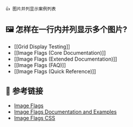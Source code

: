 ```ad-purple
👍 图片并列显示案例列表
```

## 🖼 怎样在一行内并列显示多个图片? 
- [[Grid Display Testing]]
- [[Image Flags (Core Documentation)]]
- [[Image Flags (Extended Documentation)]]
- [[Image Flags (FAQ)]]
- [[Image Flags (Quick Reference)]]
## 🚀 参考链接
- [Image Flags](https://forum.obsidian.md/t/how-to-achieve-css-code-snippets/8474/93)
- [Image Flags Documentation and Examples ](https://github.com/Lithou/Sandbox/tree/main/Snippet%20Documentation%20and%20Examples)
- [Image Flags CSS](https://github.com/Lithou/Sandbox/blob/main/.obsidian/snippets/pub-Image%20Flags.css)